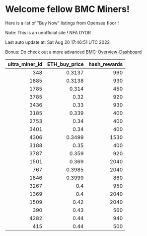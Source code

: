 # Welcome fellow BMC Miners!
Here is a list of "Buy Now" listings from Opensea floor !

Note: This is an unofficial site ! NFA DYOR

Last auto update at: Sat Aug 20 17:46:51 UTC 2022

Bonus: Do check out a more advanced [BMC-Overview-Dashboard](https://dune.com/defifunk/BMC-Overview-Dashboard)


|   ultra_miner_id |   ETH_buy_price |   hash_rewards |
|-----------------:|----------------:|---------------:|
|              348 |          0.3137 |            960 |
|             1885 |          0.3138 |            930 |
|             1785 |          0.314  |            450 |
|             3785 |          0.32   |            920 |
|             3436 |          0.33   |            930 |
|             3185 |          0.339  |            400 |
|             2753 |          0.34   |            400 |
|             3401 |          0.34   |            400 |
|             4306 |          0.3499 |           1530 |
|             3188 |          0.35   |            400 |
|             3787 |          0.359  |            920 |
|             1501 |          0.369  |           2040 |
|              767 |          0.3985 |           2040 |
|             1846 |          0.3999 |            860 |
|             3267 |          0.4    |            950 |
|             1369 |          0.4    |           2040 |
|             1509 |          0.42   |           2040 |
|              390 |          0.43   |            560 |
|             4282 |          0.44   |            940 |
|              415 |          0.44   |            500 |